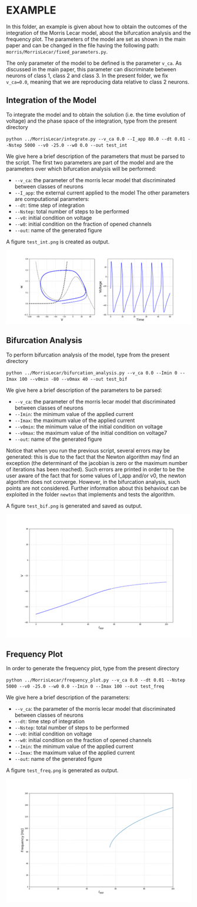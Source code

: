 # EXAMPLE

In this folder, an example is given about how to obtain the outcomes 
of the integration of the Morris Lecar model, about the bifurcation analysis
and the frequency plot. The parameters of the model are set 
as shown in the main paper and can be changed in the file having
the following path: `morris/MorrisLecar/fixed_parameters.py`. 

The only parameter of the model to be defined is the parameter `v_ca`. As
discussed in the main paper, this parameter can discriminate between neurons
of class 1, class 2 and class 3. In the present folder, we fix `v_ca=0.0`,
meaning that we are reproducing data relative to class 2 neurons. 

## Integration of the Model

To integrate the model and to obtain the solution (i.e. the time evolution of voltage) 
and the phase space of the integration, type from the present directory

`python ../MorrisLecar/integrate.py --v_ca 0.0 --I_app 80.0 --dt 0.01 --Nstep 5000 --v0 -25.0 --w0 0.0 --out test_int`

We give here a brief description of the parameters that must be parsed to the script. 
The first two parameters are part of the model and are the parameters over which
bifurcation analysis will be performed:
* `--v_ca`: the parameter of the morris lecar model that discriminated between classes of neurons
* `--I_app`: the external current applied to the model
The other parameters are computational parameters:
* `--dt`: time step of integration
* `--Nstep`: total number of steps to be performed
* `--v0`: initial condition on voltage
* `--w0`: initial condition on the fraction of opened channels
* `--out`: name of the generated figure

A figure `test_int.png` is created as output.

![](test_int.png)

## Bifurcation Analysis

To perform bifurcation analysis of the model, type from the present directory

`python ../MorrisLecar/bifurcation_analysis.py --v_ca 0.0 --Imin 0 --Imax 100 --v0min -80 --v0max 40 --out test_bif`

We give here a brief description of the parameters to be parsed:
* `--v_ca`: the parameter of the morris lecar model that discriminated between classes of neurons
* `--Imin`: the minimum value of the applied current
* `--Imax`: the maximum value of the applied current
* `--v0min`: the minimum value of the initial condition on voltage
* `--v0max`: the maximum value of the initial condition on voltage7
* `--out`: name of the generated figure

Notice that when you run the previous script, several errors may be generated: this is due to 
the fact that the Newton algorithm may find an exception (the determinant of the jacobian is 
zero or the maximum number of iterations has been reached). 
Such errors are printed in order to be the user aware of the fact that for some values of 
I_app and/or v0, the newton algorithm does not converge. 
However, in the bifurcation analysis, such points are not considered.
Further information about this behaviout can be exploited in the folder `newton` that implements and tests the algorithm. 

A figure `test_bif.png` is generated and saved as output.

![](test_bif.png)

## Frequency Plot

In order to generate the frequency plot, type from the present directory

`python ../MorrisLecar/frequency_plot.py --v_ca 0.0 --dt 0.01 --Nstep 5000 --v0 -25.0 --w0 0.0 --Imin 0 --Imax 100 --out test_freq`

We give here a brief description of the parameters:
* `--v_ca`: the parameter of the morris lecar model that discriminated between classes of neurons
* `--dt`: time step of integration
* `--Nstep`: total number of steps to be performed
* `--v0`: initial condition on voltage
* `--w0`: initial condition on the fraction of opened channels
* `--Imin`: the minimum value of the applied current
* `--Imax`: the maximum value of the applied current
* `--out`: name of the generated figure

A figure `test_freq.png` is generated as output. 

![](test_freq.png)
